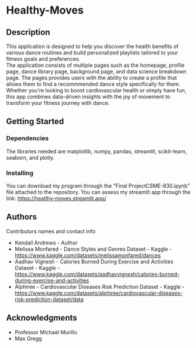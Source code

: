 # Healthy-Moves

## Description

This application is designed to help you discover the health benefits of various dance routines and build personalized playlists tailored to your fitness goals and preferences.  
The application consists of multiple pages such as the homepage, profile page, dance library page, background page, and data science breakdown page. The pages provides users with the ability to create a profile that allows them to find a recommmended dance style specifically for them. Whether you're looking to boost cardiovascular health or simply have fun, this app combines data-driven insights with the joy of movement to transform your fitness journey with dance.


## Getting Started

### Dependencies

  
The libraries needed are matplotlib, numpy, pandas, streamlit, scikit-learn, seaborn, and plotly.

### Installing

You can download my program through the "Final ProjectCSME-830.ipynb" file attached to the repository.
You can assess my streamlit app through the link: https://healthy-moves.streamlit.app/


## Authors

Contributors names and contact info

* Kendall Andrews - Author
* Melissa Monfared - Dance Styles and Genres Dataset - Kaggle - https://www.kaggle.com/datasets/melissamonfared/dances
* Aadhav Vignesh - Calories Burned During Exercise and Activities Dataset - Kaggle - https://www.kaggle.com/datasets/aadhavvignesh/calories-burned-during-exercise-and-activities
* Alphiree - Cardiovascular Diseases Risk Prediction Dataset - Kaggle - https://www.kaggle.com/datasets/alphiree/cardiovascular-diseases-risk-prediction-dataset/data


## Acknowledgments

* Professor Michael Murillo
* Max Gregg
